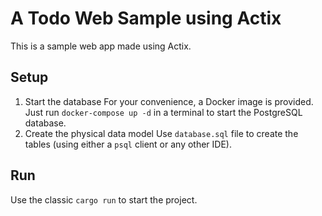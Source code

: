 # A Todo Web Sample using Actix

This is a sample web app made using Actix.

## Setup

1. Start the database
   For your convenience, a Docker image is provided.<br/>
   Just run `docker-compose up -d` in a terminal to start the PostgreSQL database.
2. Create the physical data model
   Use `database.sql` file to create the tables (using either a `psql` client or any other IDE).

## Run

Use the classic `cargo run` to start the project.

